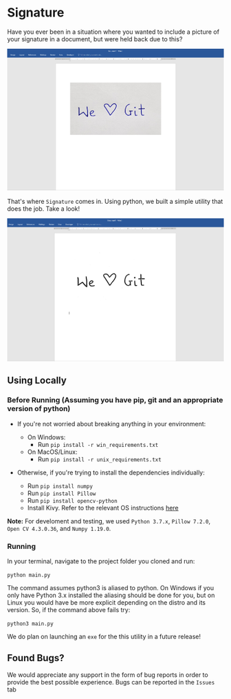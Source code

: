 # Signature
Have you ever been in a situation where you wanted to include a picture of your signature in a document, but were held back due to this?

![](images/orignal.png)

That's where `Signature` comes in. Using python, we built a simple utility that does the job. Take a look!

![](images/processed.png)

## Using Locally

### Before Running (Assuming you have pip, git and an appropriate version of python)

* If you're not worried about breaking anything in your environment:
    * On Windows:
        * Run `pip install -r win_requirements.txt`
    * On MacOS/Linux:
        * Run `pip install -r unix_requirements.txt`

* Otherwise, if you're trying to install the dependencies individually:
    * Run `pip install numpy`
    * Run `pip install Pillow`
    * Run `pip install opencv-python`
    * Install Kivy. Refer to the relevant OS instructions [here](https://kivy.org/#download)

**Note:** For develoment and testing, we used `Python 3.7.x`, `Pillow 7.2.0`, `Open CV 4.3.0.36`, and `Numpy 1.19.0`.

### Running

In your terminal, navigate to the project folder you cloned and run:

`python main.py`

The command assumes python3 is aliased to python. On Windows if you only have Python 3.x installed the aliasing should be done for you, but on Linux you would have be more explicit depending on the distro and its version. So, if the command above fails try:

`python3 main.py`

We do plan on launching an `exe` for the this utility in a future release!

## Found Bugs?

We would appreciate any support in the form of bug reports in order to provide the best possible experience. Bugs can be reported in the `Issues` tab
